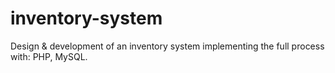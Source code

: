 # inventory-system
Design &amp; development of an inventory system implementing the full process with: PHP, MySQL.

